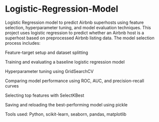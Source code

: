# Logistic-Regression-Model
Logistic Regression model to predict Airbnb superhosts using feature selection, hyperparameter tuning, and model evaluation techniques.
This project uses logistic regression to predict whether an Airbnb host is a superhost based on preprocessed Airbnb listing data. The model selection process includes:

Feature-target setup and dataset splitting

Training and evaluating a baseline logistic regression model

Hyperparameter tuning using GridSearchCV

Comparing model performance using ROC, AUC, and precision-recall curves

Selecting top features with SelectKBest

Saving and reloading the best-performing model using pickle

Tools used: Python, scikit-learn, seaborn, pandas, matplotlib
